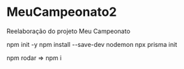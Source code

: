 # MeuCampeonato2
Reelaboração do projeto Meu Campeonato

npm init -y 
npm install --save-dev nodemon
npx prisma init

npm rodar 
=> npm i
